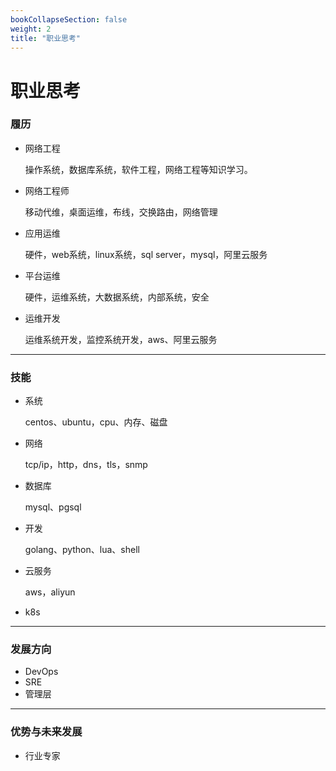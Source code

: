 ```yaml
---
bookCollapseSection: false
weight: 2
title: "职业思考"
---
```


# 职业思考

### 履历

* 网络工程

  操作系统，数据库系统，软件工程，网络工程等知识学习。

* 网络工程师

  移动代维，桌面运维，布线，交换路由，网络管理

* 应用运维

  硬件，web系统，linux系统，sql server，mysql，阿里云服务

* 平台运维

  硬件，运维系统，大数据系统，内部系统，安全

* 运维开发

  运维系统开发，监控系统开发，aws、阿里云服务

***

### 技能

* 系统

  centos、ubuntu，cpu、内存、磁盘

* 网络

  tcp/ip，http，dns，tls，snmp

* 数据库

  mysql、pgsql

* 开发

  golang、python、lua、shell

* 云服务

  aws，aliyun

* k8s

***

### 发展方向

* DevOps
* SRE
* 管理层

***

### 优势与未来发展

* 行业专家